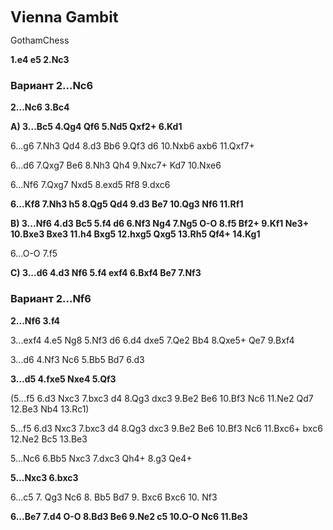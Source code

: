 <font size="5">**Vienna Gambit**</font>

GothamChess

**1.e4 e5 2.Nc3**

### Вариант 2...Nc6

**2...Nc6 3.Bc4**

**A) 3...Bc5 4.Qg4 Qf6 5.Nd5 Qxf2+ 6.Kd1**

6...g6 7.Nh3 Qd4 8.d3 Bb6 9.Qf3 d6 10.Nxb6 axb6 11.Qxf7+

6...d6 7.Qxg7 Be6 8.Nh3 Qh4 9.Nxc7+ Kd7 10.Nxe6

6...Nf6 7.Qxg7 Nxd5 8.exd5 Rf8 9.dxc6

**6...Kf8 7.Nh3 h5 8.Qg5 Qd4 9.d3 Be7 10.Qg3 Nf6 11.Rf1**

**B) 3...Nf6 4.d3 Bc5 5.f4 d6 6.Nf3 Ng4 7.Ng5 O-O 8.f5 Bf2+ 9.Kf1 Ne3+ 10.Bxe3 Bxe3 11.h4 Bxg5 12.hxg5 Qxg5 13.Rh5 Qf4+ 14.Kg1**

6...O-O 7.f5

**C) 3...d6 4.d3 Nf6 5.f4 exf4 6.Bxf4 Be7 7.Nf3**

### Вариант 2...Nf6

**2...Nf6 3.f4**

3...exf4 4.e5 Ng8 5.Nf3 d6 6.d4 dxe5 7.Qe2 Bb4 8.Qxe5+ Qe7 9.Bxf4

3...d6 4.Nf3 Nc6 5.Bb5 Bd7 6.d3

**3...d5 4.fxe5 Nxe4 5.Qf3**

(5...f5 6.d3 Nxc3 7.bxc3 d4 8.Qg3 dxc3 9.Be2 Be6 10.Bf3 Nc6 11.Ne2 Qd7 12.Be3 Nb4 13.Rc1)

5...f5 6.d3 Nxc3 7.bxc3 d4 8.Qg3 dxc3 9.Be2 Be6 10.Bf3 Nc6 11.Bxc6+ bxc6 12.Ne2 Bc5 13.Be3

5...Nc6 6.Bb5 Nxc3 7.dxc3 Qh4+ 8.g3 Qe4+

**5...Nxc3 6.bxc3**

6...c5 7. Qg3 Nc6 8. Bb5 Bd7 9. Bxc6 Bxc6 10. Nf3

**6...Be7 7.d4 O-O 8.Bd3 Be6 9.Ne2 c5 10.O-O Nc6 11.Be3**